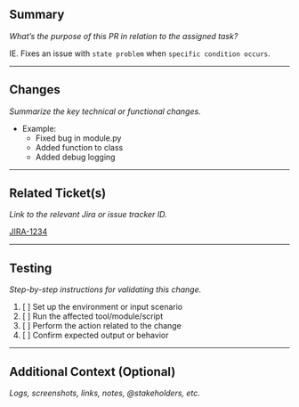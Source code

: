## Summary

_What’s the purpose of this PR in relation to the assigned task?_

IE. Fixes an issue with `state problem` when `specific condition occurs`.

---

## Changes

_Summarize the key technical or functional changes._

- Example:
  - Fixed bug in module.py
  - Added function to class
  - Added debug logging

---

## Related Ticket(s)

_Link to the relevant Jira or issue tracker ID._

[JIRA-1234](https://halon.atlassian.net/browse/JIRA-1234)

---

## Testing

_Step-by-step instructions for validating this change._

1. [ ] Set up the environment or input scenario
2. [ ] Run the affected tool/module/script
3. [ ] Perform the action related to the change
4. [ ] Confirm expected output or behavior

---

## Additional Context (Optional)

_Logs, screenshots, links, notes, @stakeholders, etc._
